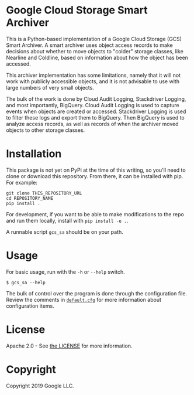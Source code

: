 # Google Cloud Storage Smart Archiver
This is a Python-based implementation of a Google Cloud Storage (GCS) Smart Archiver. A smart archiver uses object access records to make decisions about whether to move objects to "colder" storage classes, like Nearline and Coldline, based on information about how the object has been accessed.

This archiver implementation has some limitations, namely that it will not work with publicly accessible objects, and it is not advisable to use with large numbers of very small objects.

The bulk of the work is done by Cloud Audit Logging, Stackdriver Logging, and most importantly, BigQuery. Cloud Audit Logging is used to capture events when objects are created or accessed. Stackdriver Logging is used to filter these logs and export them to BigQuery. Then BigQuery is used to analyze access records, as well as records of when the archiver moved objects to other storage classes.

# Installation

This package is not yet on PyPi at the time of this writing, so you'll need to clone or download this repository. From there, it can be installed with pip. For example:

```shell
git clone THIS_REPOSITORY_URL
cd REPOSITORY_NAME
pip install .
```

For development, if you want to be able to make modifications to the repo and run them locally, install with `pip install -e .`.

A runnable script `gcs_sa` should be on your path.

# Usage

For basic usage, run with the `-h` or `--help` switch.

```
$ gcs_sa --help
```

The bulk of control over the program is done through the configuration file. Review the comments in [`default.cfg`](/default.cfg) for more information about configuration items.

# License
Apache 2.0 - See [the LICENSE](/LICENSE) for more information.

# Copyright
Copyright 2019 Google LLC.